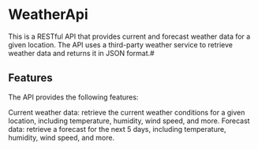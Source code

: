 # WeatherApi

This is a RESTful API that provides current and forecast weather data for a given location. The API uses a third-party weather service to retrieve weather data and returns it in JSON format.#

## Features

The API provides the following features:

Current weather data: retrieve the current weather conditions for a given location, including temperature, humidity, wind speed, and more.
Forecast data: retrieve a forecast for the next 5 days, including temperature, humidity, wind speed, and more.

